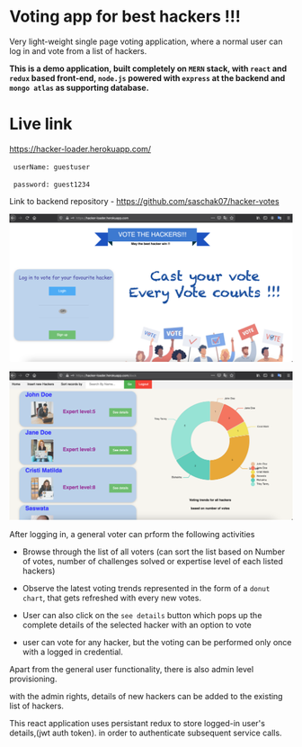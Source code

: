 # Voting app for best hackers !!!

Very light-weight single page voting application, where a normal user can log in and vote from a list of hackers.

**This is a demo application, built completely on `MERN` stack, with `react` and `redux` based front-end, `node.js` powered with `express` at the backend and `mongo atlas` as supporting database.**

# Live link

https://hacker-loader.herokuapp.com/

` userName: guestuser`

` password: guest1234`

Link to backend repository - https://github.com/saschak07/hacker-votes

![voting-home](https://github.com/saschak07/image-store/blob/main/Screenshot%202021-05-16%20at%2010.51.45%20AM.png)

![voting-list](https://github.com/saschak07/image-store/blob/main/Screenshot%202021-05-16%20at%2010.53.10%20AM.png)

After logging in, a general voter can prform the following activities 

* Browse through the list of all voters (can sort the list based on Number
of votes, number of challenges solved or expertise level of each listed hackers)

* Observe the latest voting trends represented in the form of a `donut chart`, that gets refreshed with every new votes.

* User can also click on the `see details` button which pops up the complete details of 
the selected hacker with an option to vote

* user can vote for any hacker, but the voting can be performed only once with a logged in credential.

Apart from the general user functionality, there is also admin level provisioning.

with the admin rights, details of new hackers can be added to the existing list of hackers.



This react application uses persistant redux to store logged-in user's details,(jwt auth token). in order to authenticate subsequent service calls.


